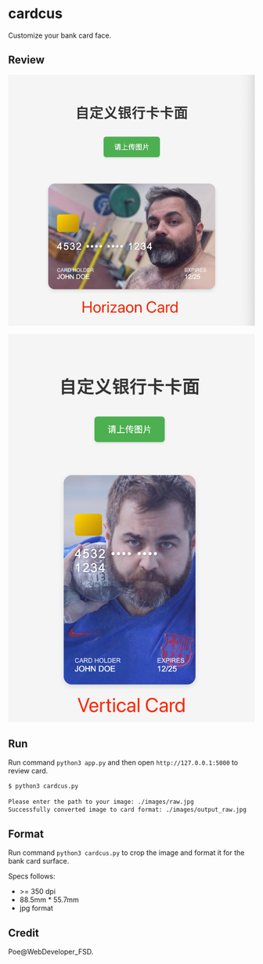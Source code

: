 # cardcus

Customize your bank card face.

## Review

![](https://github.com/i0Ek3/cardcus/blob/main/images/horizon.jpg)

![](https://github.com/i0Ek3/cardcus/blob/main/images/vertical.jpg)


## Run

Run command `python3 app.py` and then open `http://127.0.0.1:5000` to review card.

```Shell
$ python3 cardcus.py

Please enter the path to your image: ./images/raw.jpg
Successfully converted image to card format: ./images/output_raw.jpg
```

## Format

Run command `python3 cardcus.py` to crop the image and format it for the bank card surface.

Specs follows:
- \>= 350 dpi
- 88.5mm \* 55.7mm
- jpg format


## Credit

Poe@WebDeveloper_FSD.